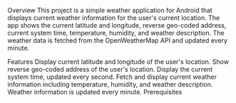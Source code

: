 Overview
This project is a simple weather application for Android that displays current weather information for the user's current location. The app shows the current latitude and longitude, reverse geo-coded address, current system time, temperature, humidity, and weather description. The weather data is fetched from the OpenWeatherMap API and updated every minute.

Features
Display current latitude and longitude of the user's location.
Show reverse geo-coded address of the user's location.
Display the current system time, updated every second.
Fetch and display current weather information including temperature, humidity, and weather description.
Weather information is updated every minute.
Prerequisites
